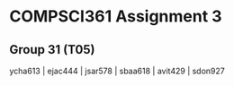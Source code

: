 # COMPSCI361 Assignment 3
## Group 31 (T05)
ycha613 | ejac444 | jsar578 | sbaa618 | avit429 | sdon927


